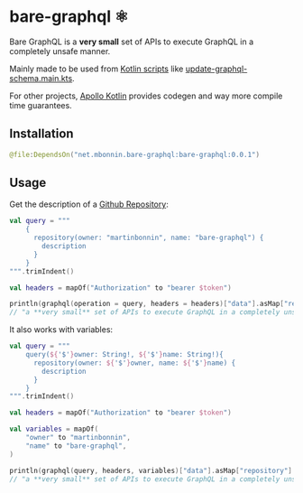 # bare-graphql ⚛️

Bare GraphQL is a **very small** set of APIs to execute GraphQL in a completely unsafe manner. 

Mainly made to be used from [Kotlin scripts](https://kotlinlang.org/docs/custom-script-deps-tutorial.html) like [update-graphql-schema.main.kts](https://github.com/apollographql/update-graphql-schema/blob/main/update-schema.main.kts#L125).

For other projects, [Apollo Kotlin](https://github.com/apollographql/apollo-kotlin) provides codegen and way more compile time guarantees.

## Installation

```kotlin
@file:DependsOn("net.mbonnin.bare-graphql:bare-graphql:0.0.1")
```

## Usage

Get the description of a [Github Repository](https://docs.github.com/en/graphql/reference/queries#repository):

```kotlin
val query = """
    {
      repository(owner: "martinbonnin", name: "bare-graphql") {
        description
      }
    }
""".trimIndent()

val headers = mapOf("Authorization" to "bearer $token")

println(graphql(operation = query, headers = headers)["data"].asMap["repository"].asMap["description"])
// "a **very small** set of APIs to execute GraphQL in a completely unsafe manner"
```

It also works with variables:

```kotlin
val query = """
    query(${'$'}owner: String!, ${'$'}name: String!){
      repository(owner: ${'$'}owner, name: ${'$'}name) {
        description
      }
    }
""".trimIndent()

val headers = mapOf("Authorization" to "bearer $token")

val variables = mapOf(
    "owner" to "martinbonnin",
    "name" to "bare-graphql",
)

println(graphql(query, headers, variables)["data"].asMap["repository"].asMap["id"])
// "a **very small** set of APIs to execute GraphQL in a completely unsafe manner"
```
